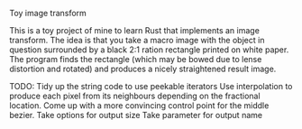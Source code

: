 Toy image transform

This is a toy project of mine to learn Rust that implements an image
transform.
The idea is that you take a macro image with the object in question surrounded
by a black 2:1 ration rectangle printed on white paper.  The program finds the
rectangle (which may be bowed due to lense distortion and rotated) and
produces a nicely straightened result image.

TODO:
   Tidy up the string code to use peekable iterators
   Use interpolation to produce each pixel from its neighbours depending
     on the fractional location.
   Come up with a more convincing control point for the middle bezier.
   Take options for output size
   Take parameter for output name


